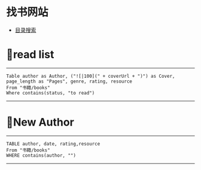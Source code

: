 
# 找书网站
- [目录搜索](https://kska32.github.io/ebooks/)

# 📜read list

---
```dataview
Table author as Author, ("![|100](" + coverUrl + ")") as Cover, page_length as "Pages", genre, rating, resource
From "书籍/books"
Where contains(status, "to read")
```

---






# 🧐New Author

---

```dataview
TABLE author, date, rating,resource
From "书籍/books"
WHERE contains(author, "")
```
---



